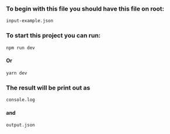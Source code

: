### To begin with this file you should have this file on root:
```
input-example.json
```
### To start this project you can run:
```
npm run dev
```
#### Or
```
yarn dev
```
### The result will be print out as
```
console.log
```
#### and
```
output.json
```